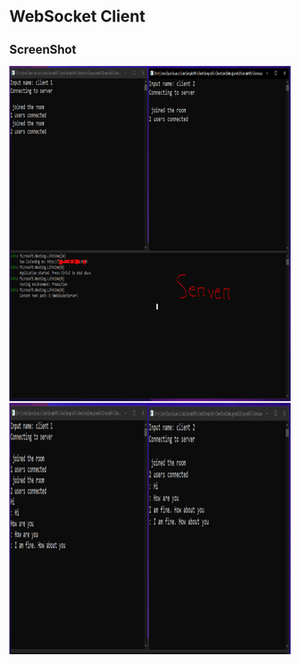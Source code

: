# WebSocket Client

## ScreenShot
<p align="center">
  <a style="text-decoration:none" area-label="Android">
    <img src="https://raw.githubusercontent.com/rezaulkhan111/WebSocket-Client-Side/master/sample_image/1.PNG" width="1465" height="600" />
  </a>
   <a style="text-decoration:none" area-label="Android">
    <img src="https://raw.githubusercontent.com/rezaulkhan111/WebSocket-Client-Side/master/sample_image/2.PNG" width="1465" height="450" />
  </a>
</p>
